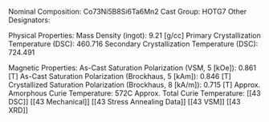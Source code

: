 Nominal Composition: Co73Ni5B8Si6Ta6Mn2
Cast Group: HOTG7
Other Designators: 
 
Physical Properties:
Mass Density (ingot): 9.21 [g/cc]
 Primary Crystallization Temperature (DSC): 460.716
Secondary Crystallization Temperature (DSC): 724.491

Magnetic Properties:
As-Cast Saturation Polarization  (VSM, 5 [kOe]): 0.861 [T]
As-Cast Saturation Polarization  (Brockhaus, 5 [kAm]): 0.846 [T]
Crystallized Saturation Polarization (Brockhaus, 8 [kA/m]): 0.715 [T]
Approx. Amorphous Curie Temperature: 572C
Approx. Total Curie Temperature: 
[[43 DSC]]
[[43 Mechanical]]
[[43 Stress Annealing Data]]
[[43 VSM]]
[[43 XRD]]
